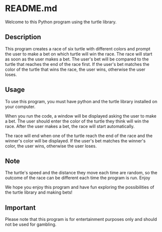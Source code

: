 <h1>README.md</h1>

Welcome to this Python program using the turtle library.
<h2>Description</h2>

This program creates a race of six turtle with different colors and prompt the user to make a bet on which turtle will win the race. The race will start as soon as the user makes a bet. The user's bet will be compared to the turtle that reaches the end of the race first. If the user's bet matches the color of the turtle that wins the race, the user wins, otherwise the user loses.
<h2>Usage</h2>

To use this program, you must have python and the turtle library installed on your computer.

When you run the code, a window will be displayed asking the user to make a bet. The user should enter the color of the turtle they think will win the race. After the user makes a bet, the race will start automatically.

The race will end when one of the turtle reach the end of the race and the winner's color will be displayed. If the user's bet matches the winner's color, the user wins, otherwise the user loses.
<h2>Note</h2>

The turtle's speed and the distance they move each time are random, so the outcome of the race can be different each time the program is run.
Enjoy

We hope you enjoy this program and have fun exploring the possibilities of the turtle library and making bets!
<h2>Important</h2>

Please note that this program is for entertainment purposes only and should not be used for gambling.
